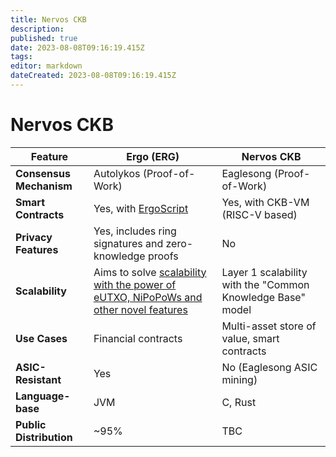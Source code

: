 ```yaml
---
title: Nervos CKB
description: 
published: true
date: 2023-08-08T09:16:19.415Z
tags: 
editor: markdown
dateCreated: 2023-08-08T09:16:19.415Z
---
```


# Nervos CKB


| Feature | Ergo (ERG) | Nervos CKB |
|---------|------------|------------|
| **Consensus Mechanism** | Autolykos (Proof-of-Work) | Eaglesong (Proof-of-Work) |
| **Smart Contracts** | Yes, with [ErgoScript](https://docs.ergoplatform.com/dev/scs/ergoscript/) | Yes, with CKB-VM (RISC-V based) |
| **Privacy Features** | Yes, includes ring signatures and zero-knowledge proofs | No |
| **Scalability** | Aims to solve [scalability with the power of eUTXO, NiPoPoWs and other novel features](https://docs.ergoplatform.com/dev/protocol/scaling/) | Layer 1 scalability with the "Common Knowledge Base" model |
| **Use Cases** | Financial contracts | Multi-asset store of value, smart contracts |
| **ASIC-Resistant** | Yes | No (Eaglesong ASIC mining) |
| **Language-base** | JVM | C, Rust |
| **Public Distribution** | ~95% | TBC |

